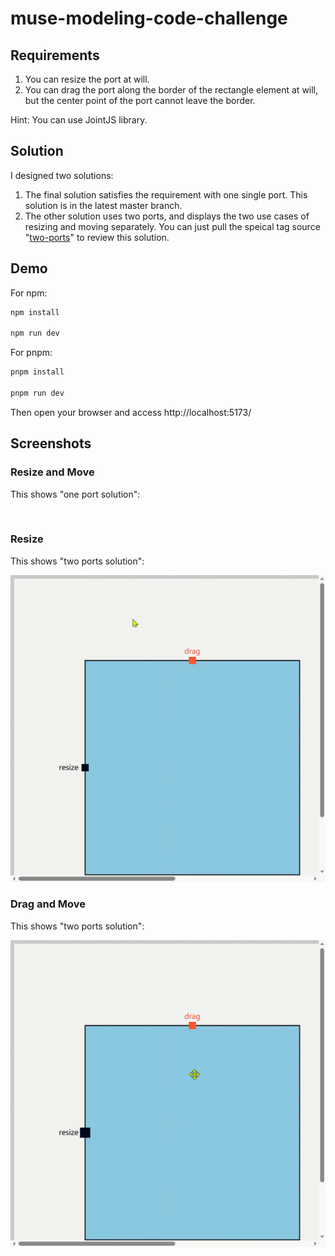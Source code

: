# muse-modeling-code-challenge

## Requirements

1. You can resize the port at will.
2. You can drag the port along the border of the rectangle element at will, but the center point of the port cannot leave the border.

Hint: You can use JointJS library.

## Solution

I designed two solutions:
1. The final solution satisfies the requirement with one single port. This solution is in the latest master branch.
2. The other solution uses two ports, and displays the two use cases of resizing and moving separately. You can just pull the speical tag source "[two-ports](https://github.com/jungleford/muse-modeling-code-challenge/tree/two-ports)" to review this solution.

## Demo

For npm:
```bash
npm install

npm run dev
```

For pnpm:
```bash
pnpm install

pnpm run dev
```

Then open your browser and access http://localhost:5173/

## Screenshots

### Resize and Move

This shows "one port solution":

<img src="https://raw.githubusercontent.com/jungleford/muse-modeling-code-challenge/refs/heads/main/resize_move.gif" style="width: 800px;" alt="" />

### Resize

This shows "two ports solution":

<img src="https://raw.githubusercontent.com/jungleford/muse-modeling-code-challenge/refs/heads/main/resize.gif" style="width: 800px;" alt="" />

### Drag and Move

This shows "two ports solution":

<img src="https://raw.githubusercontent.com/jungleford/muse-modeling-code-challenge/refs/heads/main/move.gif" style="width: 800px;" alt="" />
